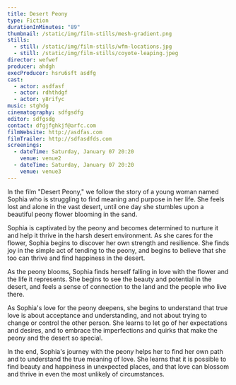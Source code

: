 ```yaml
---
title: Desert Peony
type: Fiction
durationInMinutes: "89"
thumbnail: /static/img/film-stills/mesh-gradient.png
stills:
  - still: /static/img/film-stills/wfm-locations.jpg
  - still: /static/img/film-stills/coyote-leaping.jpeg
director: wefwef
producer: ahdgh
execProducer: hsru6sft asdfg
cast:
  - actor: asdfasf
  - actor: rdhthdgf
  - actor: y8rifyc
music: stghdg
cinematography: sdfgsdfg
editor: sdfgsdg
contact: dfgjfghkjf@arfc.com
filmWebsite: http://asdfas.com
filmTrailer: http://sdfasdfds.com
screenings:
  - dateTime: Saturday, January 07 20:20
    venue: venue2
  - dateTime: Saturday, January 07 20:20
    venue: venue3
---
```

In the film "Desert Peony," we follow the story of a young woman named Sophia who is struggling to find meaning and purpose in her life. She feels lost and alone in the vast desert, until one day she stumbles upon a beautiful peony flower blooming in the sand.

Sophia is captivated by the peony and becomes determined to nurture it and help it thrive in the harsh desert environment. As she cares for the flower, Sophia begins to discover her own strength and resilience. She finds joy in the simple act of tending to the peony, and begins to believe that she too can thrive and find happiness in the desert.

As the peony blooms, Sophia finds herself falling in love with the flower and the life it represents. She begins to see the beauty and potential in the desert, and feels a sense of connection to the land and the people who live there.

As Sophia's love for the peony deepens, she begins to understand that true love is about acceptance and understanding, and not about trying to change or control the other person. She learns to let go of her expectations and desires, and to embrace the imperfections and quirks that make the peony and the desert so special.

In the end, Sophia's journey with the peony helps her to find her own path and to understand the true meaning of love. She learns that it is possible to find beauty and happiness in unexpected places, and that love can blossom and thrive in even the most unlikely of circumstances.